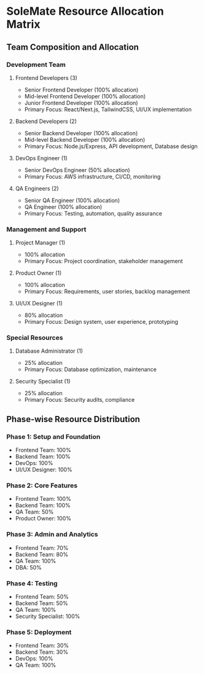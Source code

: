 # SoleMate Resource Allocation Matrix

## Team Composition and Allocation

### Development Team
1. Frontend Developers (3)
   - Senior Frontend Developer (100% allocation)
   - Mid-level Frontend Developer (100% allocation)
   - Junior Frontend Developer (100% allocation)
   - Primary Focus: React/Next.js, TailwindCSS, UI/UX implementation

2. Backend Developers (2)
   - Senior Backend Developer (100% allocation)
   - Mid-level Backend Developer (100% allocation)
   - Primary Focus: Node.js/Express, API development, Database design

3. DevOps Engineer (1)
   - Senior DevOps Engineer (50% allocation)
   - Primary Focus: AWS infrastructure, CI/CD, monitoring

4. QA Engineers (2)
   - Senior QA Engineer (100% allocation)
   - QA Engineer (100% allocation)
   - Primary Focus: Testing, automation, quality assurance

### Management and Support
1. Project Manager (1)
   - 100% allocation
   - Primary Focus: Project coordination, stakeholder management

2. Product Owner (1)
   - 100% allocation
   - Primary Focus: Requirements, user stories, backlog management

3. UI/UX Designer (1)
   - 80% allocation
   - Primary Focus: Design system, user experience, prototyping

### Special Resources
1. Database Administrator (1)
   - 25% allocation
   - Primary Focus: Database optimization, maintenance

2. Security Specialist (1)
   - 25% allocation
   - Primary Focus: Security audits, compliance

## Phase-wise Resource Distribution

### Phase 1: Setup and Foundation
- Frontend Team: 100%
- Backend Team: 100%
- DevOps: 100%
- UI/UX Designer: 100%

### Phase 2: Core Features
- Frontend Team: 100%
- Backend Team: 100%
- QA Team: 50%
- Product Owner: 100%

### Phase 3: Admin and Analytics
- Frontend Team: 70%
- Backend Team: 80%
- QA Team: 100%
- DBA: 50%

### Phase 4: Testing
- Frontend Team: 50%
- Backend Team: 50%
- QA Team: 100%
- Security Specialist: 100%

### Phase 5: Deployment
- Frontend Team: 30%
- Backend Team: 30%
- DevOps: 100%
- QA Team: 100%
